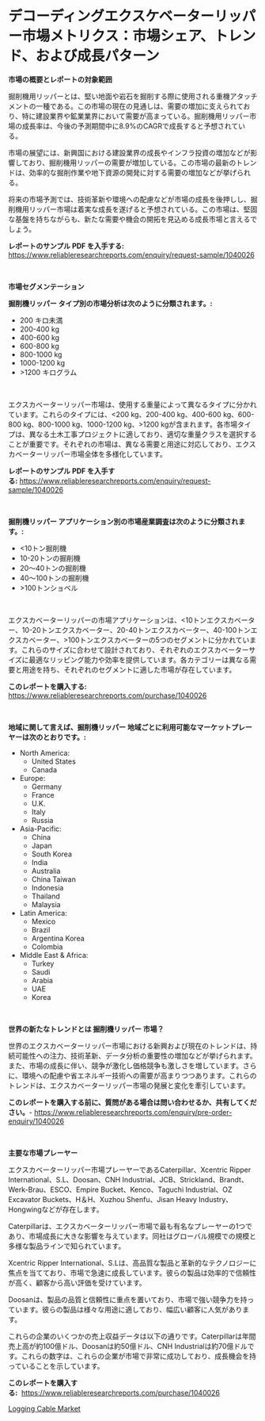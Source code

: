 <p><h1>デコーディングエクスケベーターリッパー市場メトリクス：市場シェア、トレンド、および成長パターン</h1></p><p><strong>市場の概要とレポートの対象範囲</strong></p>
<p><p>掘削機用リッパーとは、堅い地面や岩石を掘削する際に使用される重機アタッチメントの一種である。この市場の現在の見通しは、需要の増加に支えられており、特に建設業界や鉱業業界において需要が高まっている。掘削機用リッパー市場の成長率は、今後の予測期間中に8.9%のCAGRで成長すると予想されている。</p><p>市場の展望には、新興国における建設業界の成長やインフラ投資の増加などが影響しており、掘削機用リッパーの需要が増加している。この市場の最新のトレンドは、効率的な掘削作業や地下資源の開発に対する需要の増加などが挙げられる。</p><p>将来の市場予測では、技術革新や環境への配慮などが市場の成長を後押しし、掘削機用リッパー市場は着実な成長を遂げると予想されている。この市場は、堅固な基盤を持ちながらも、新たな需要や機会の開拓を見込める成長市場と言えるでしょう。</p></p>
<p><strong>レポートのサンプル PDF を入手する:</strong> <a href="https://www.reliableresearchreports.com/enquiry/request-sample/1040026">https://www.reliableresearchreports.com/enquiry/request-sample/1040026</a></p>
<p>&nbsp;</p>
<p><strong>市場セグメンテーション</strong></p>
<p><strong>掘削機リッパー タイプ別の市場分析は次のように分類されます。:</strong></p>
<p><ul><li>200 キロ未満</li><li>200-400 kg</li><li>400-600 kg</li><li>600-800 kg</li><li>800-1000 kg</li><li>1000-1200 kg</li><li>>1200 キログラム</li></ul></p>
<p>&nbsp;</p>
<p><p>エクスカベーターリッパー市場は、使用する重量によって異なるタイプに分かれています。これらのタイプには、<200 kg、200-400 kg、400-600 kg、600-800 kg、800-1000 kg、1000-1200 kg、>1200 kgが含まれます。各市場タイプは、異なる土木工事プロジェクトに適しており、適切な重量クラスを選択することが重要です。それぞれの市場は、異なる需要と用途に対応しており、エクスカベーターリッパー市場全体を多様化しています。</p></p>
<p><strong>レポートのサンプル PDF を入手する:</strong>&nbsp;<a href="https://www.reliableresearchreports.com/enquiry/request-sample/1040026">https://www.reliableresearchreports.com/enquiry/request-sample/1040026</a></p>
<p>&nbsp;</p>
<p><strong> 掘削機リッパー アプリケーション別の市場産業調査は次のように分類されます。:</strong></p>
<p><ul><li><10トン掘削機</li><li>10-20トンの掘削機</li><li>20〜40トンの掘削機</li><li>40〜100トンの掘削機</li><li>>100トンショベル</li></ul></p>
<p>&nbsp;</p>
<p><p>エクスカベーターリッパーの市場アプリケーションは、<10トンエクスカベーター、10-20トンエクスカベーター、20-40トンエクスカベーター、40-100トンエクスカベーター、>100トンエクスカベーターの5つのセグメントに分かれています。これらのサイズに合わせて設計されており、それぞれのエクスカベーターサイズに最適なリッピング能力や効率を提供しています。各カテゴリーは異なる需要と用途を持ち、それぞれのセグメントに適した市場が存在しています。</p></p>
<p><strong>このレポートを購入する:</strong>&nbsp; <a href="https://www.reliableresearchreports.com/purchase/1040026">https://www.reliableresearchreports.com/purchase/1040026</a></p>
<p>&nbsp;</p>
<p><strong>地域に関して言えば、掘削機リッパー 地域ごとに利用可能なマーケットプレーヤーは次のとおりです。:</strong></p>
<p><ul>
    <li>
        North America:
        <ul>
            <li>United States</li>
            <li>Canada</li>
        </ul>
    </li>
    <li>
        Europe:
        <ul>
            <li>Germany</li>
            <li>France</li>
            <li>U.K.</li>
            <li>Italy</li>
            <li>Russia</li>
        </ul>
    </li>
    <li>
        Asia-Pacific:
        <ul>
            <li>China</li>
            <li>Japan</li>
            <li>South Korea</li>
            <li>India</li>
            <li>Australia</li>
            <li>China Taiwan</li>
            <li>Indonesia</li>
            <li>Thailand</li>
            <li>Malaysia</li>
        </ul>
    </li>
    <li>
        Latin America:
        <ul>
            <li>Mexico</li>
            <li>Brazil</li>
            <li>Argentina Korea</li>
            <li>Colombia</li>
        </ul>
    </li>
    <li>
        Middle East & Africa:
        <ul>
            <li>Turkey</li>
            <li>Saudi</li>
            <li>Arabia</li>
            <li>UAE</li>
            <li>Korea</li>
        </ul>
    </li>
    </ul></p>
<p>&nbsp;</p>
<p><strong>世界の新たなトレンドとは 掘削機リッパー 市場？</strong></p>
<p><p>世界のエクスカベーターリッパー市場における新興および現在のトレンドは、持続可能性への注力、技術革新、データ分析の重要性の増加などが挙げられます。また、市場の成長に伴い、競争が激化し価格競争も激しさを増しています。さらに、環境への配慮や省エネルギー技術への需要が高まりつつあります。これらのトレンドは、エクスカベーターリッパー市場の発展と変化を牽引しています。</p></p>
<p><strong>このレポートを購入する前に、質問がある場合は問い合わせるか、共有してください。</strong>- <a href="https://www.reliableresearchreports.com/enquiry/pre-order-enquiry/1040026">https://www.reliableresearchreports.com/enquiry/pre-order-enquiry/1040026</a></p>
<p>&nbsp;</p>
<p><strong>主要な市場プレーヤー</strong></p>
<p><p>エクスカベーターリッパー市場プレーヤーであるCaterpillar、Xcentric Ripper International、S.L、Doosan、CNH Industrial、JCB、Strickland、Brandt、Werk-Brau、ESCO、Empire Bucket、Kenco、Taguchi Industrial、OZ Excavator Buckets、H＆H、Xuzhou Shenfu、Jisan Heavy Industry、Hongwingなどが存在します。</p><p>Caterpillarは、エクスカベーターリッパー市場で最も有名なプレーヤーの1つであり、市場成長に大きな影響を与えています。同社はグローバル規模での規模と多様な製品ラインで知られています。</p><p>Xcentric Ripper International、S.Lは、高品質な製品と革新的なテクノロジーに焦点を当てており、市場で急速に成長しています。彼らの製品は効率的で信頼性が高く、顧客から高い評価を受けています。</p><p>Doosanは、製品の品質と信頼性に重点を置いており、市場で強い競争力を持っています。彼らの製品は様々な用途に適しており、幅広い顧客に人気があります。</p><p>これらの企業のいくつかの売上収益データは以下の通りです。Caterpillarは年間売上高が約100億ドル、Doosanは約50億ドル、CNH Industrialは約70億ドルです。これらの数字は、これらの企業が市場で非常に成功しており、成長機会を持っていることを示しています。</p></p>
<p><strong>このレポートを購入する:</strong>&nbsp;&nbsp;<a href="https://www.reliableresearchreports.com/purchase/1040026">https://www.reliableresearchreports.com/purchase/1040026</a></p>
<p><p><a href="https://github.com/kathiaseamanalvaradovlprc2h/Market-Research-Report-List-1/blob/main/logging-cable-market.md">Logging Cable Market</a></p></p>